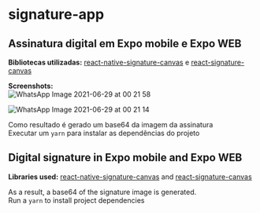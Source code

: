 # signature-app
## Assinatura digital em Expo mobile e Expo WEB

**Bibliotecas utilizadas:** [react-native-signature-canvas](https://www.npmjs.com/package/react-native-signature-canvas) e [react-signature-canvas
](https://www.npmjs.com/package/react-signature-canvas)

**Screenshots:**  
![WhatsApp Image 2021-06-29 at 00 21 58](https://user-images.githubusercontent.com/71178140/123732789-d2d45680-d870-11eb-837c-5b0f603aa360.jpeg)

![WhatsApp Image 2021-06-29 at 00 21 14](https://user-images.githubusercontent.com/71178140/123732799-d667dd80-d870-11eb-80e1-7ecd3cea870c.jpeg)

Como resultado é gerado um base64 da imagem da assinatura<br>
Executar um `yarn` para instalar as dependências do projeto

## Digital signature in Expo mobile and Expo WEB

**Libraries used:** [react-native-signature-canvas](https://www.npmjs.com/package/react-native-signature-canvas) and [react-signature-canvas
](https://www.npmjs.com/package/react-signature-canvas)

As a result, a base64 of the signature image is generated.<br>
Run a `yarn` to install project dependencies
